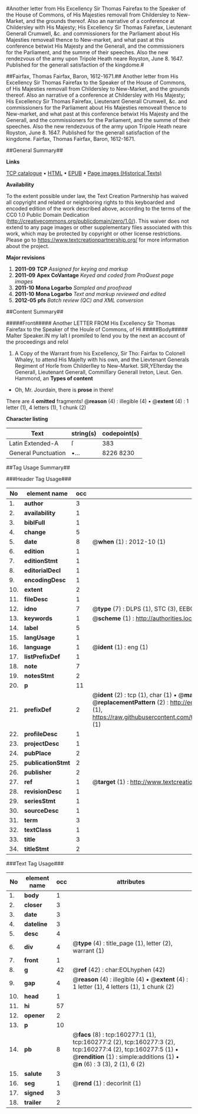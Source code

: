 #Another letter from His Excellency Sir Thomas Fairefax to the Speaker of the House of Commons, of His Majesties removall from Childersley to New-Market, and the grounds thereof. Also an narrative of a conference at Childersley with His Majesty; His Excellency Sir Thomas Fairefax, Lieutenant Generall Crumwell, &c. and commissioners for the Parliament about His Majesties removeall thence to New-market, and what past at this conference betwixt His Majesty and the Generall, and the commissioners for the Parliament, and the summe of their speeches. Also the new rendezvous of the army upon Tripole Heath neare Royston, June 8. 1647. Published for the generall satisfaction of the kingdome.#

##Fairfax, Thomas Fairfax, Baron, 1612-1671.##
Another letter from His Excellency Sir Thomas Fairefax to the Speaker of the House of Commons, of His Majesties removall from Childersley to New-Market, and the grounds thereof. Also an narrative of a conference at Childersley with His Majesty; His Excellency Sir Thomas Fairefax, Lieutenant Generall Crumwell, &c. and commissioners for the Parliament about His Majesties removeall thence to New-market, and what past at this conference betwixt His Majesty and the Generall, and the commissioners for the Parliament, and the summe of their speeches. Also the new rendezvous of the army upon Tripole Heath neare Royston, June 8. 1647. Published for the generall satisfaction of the kingdome.
Fairfax, Thomas Fairfax, Baron, 1612-1671.

##General Summary##

**Links**

[TCP catalogue](http://www.ota.ox.ac.uk/tcp/)  • 
[HTML](http://tei.it.ox.ac.uk/tcp/Texts-HTML/free/A84/A84645.html)  • 
[EPUB](http://tei.it.ox.ac.uk/tcp/Texts-EPUB/free/A84/A84645.epub) • 
[Page images (Historical Texts)](https://historicaltexts.jisc.ac.uk/eebo-99862064e)

**Availability**

To the extent possible under law, the Text Creation Partnership has waived all copyright and related or neighboring rights to this keyboarded and encoded edition of the work described above, according to the terms of the CC0 1.0 Public Domain Dedication (http://creativecommons.org/publicdomain/zero/1.0/). This waiver does not extend to any page images or other supplementary files associated with this work, which may be protected by copyright or other license restrictions. Please go to https://www.textcreationpartnership.org/ for more information about the project.

**Major revisions**

1. __2011-09__ __TCP__ *Assigned for keying and markup*
1. __2011-09__ __Apex CoVantage__ *Keyed and coded from ProQuest page images*
1. __2011-10__ __Mona Logarbo__ *Sampled and proofread*
1. __2011-10__ __Mona Logarbo__ *Text and markup reviewed and edited*
1. __2012-05__ __pfs__ *Batch review (QC) and XML conversion*

##Content Summary##

#####Front#####
Another LETTER FROM His Excellency Sir Thomas Fairefax to the Speaker of the Houſe of Commons, of Hi
#####Body#####
Maſter Speaker.IN my laſt I promiſed to ſend you by the next an account of the proceedings and reſol
1. A Copy of the Warrant from his Excellency, Sir Tho: Fairfax to Colonell Whaley, to attend His Majeſty with his own, and the Lievtenant Generals Regiment of Horſe from Childerſley to New-Market.
SIR,YEſterday the Generall, Lieutenant Generall, Commiſſary Generall Ireton, Lieut. Gen. Hammond, an
**Types of content**

  * Oh, Mr. Jourdain, there is **prose** in there!

There are 4 **omitted** fragments! 
 @__reason__ (4) : illegible (4)  •  @__extent__ (4) : 1 letter (1), 4 letters (1), 1 chunk (2)

**Character listing**


|Text|string(s)|codepoint(s)|
|---|---|---|
|Latin Extended-A|ſ|383|
|General Punctuation|•…|8226 8230|

##Tag Usage Summary##

###Header Tag Usage###

|No|element name|occ|attributes|
|---|---|---|---|
|1.|__author__|3||
|2.|__availability__|1||
|3.|__biblFull__|1||
|4.|__change__|5||
|5.|__date__|8| @__when__ (1) : 2012-10 (1)|
|6.|__edition__|1||
|7.|__editionStmt__|1||
|8.|__editorialDecl__|1||
|9.|__encodingDesc__|1||
|10.|__extent__|2||
|11.|__fileDesc__|1||
|12.|__idno__|7| @__type__ (7) : DLPS (1), STC (3), EEBO-CITATION (1), PROQUEST (1), VID (1)|
|13.|__keywords__|1| @__scheme__ (1) : http://authorities.loc.gov/ (1)|
|14.|__label__|5||
|15.|__langUsage__|1||
|16.|__language__|1| @__ident__ (1) : eng (1)|
|17.|__listPrefixDef__|1||
|18.|__note__|7||
|19.|__notesStmt__|2||
|20.|__p__|11||
|21.|__prefixDef__|2| @__ident__ (2) : tcp (1), char (1)  •  @__matchPattern__ (2) : ([0-9\-]+):([0-9IVX]+) (1), (.+) (1)  •  @__replacementPattern__ (2) : http://eebo.chadwyck.com/downloadtiff?vid=$1&page=$2 (1), https://raw.githubusercontent.com/textcreationpartnership/Texts/master/tcpchars.xml#$1 (1)|
|22.|__profileDesc__|1||
|23.|__projectDesc__|1||
|24.|__pubPlace__|2||
|25.|__publicationStmt__|2||
|26.|__publisher__|2||
|27.|__ref__|1| @__target__ (1) : http://www.textcreationpartnership.org/docs/. (1)|
|28.|__revisionDesc__|1||
|29.|__seriesStmt__|1||
|30.|__sourceDesc__|1||
|31.|__term__|3||
|32.|__textClass__|1||
|33.|__title__|3||
|34.|__titleStmt__|2||


###Text Tag Usage###

|No|element name|occ|attributes|
|---|---|---|---|
|1.|__body__|1||
|2.|__closer__|3||
|3.|__date__|3||
|4.|__dateline__|3||
|5.|__desc__|4||
|6.|__div__|4| @__type__ (4) : title_page (1), letter (2), warrant (1)|
|7.|__front__|1||
|8.|__g__|42| @__ref__ (42) : char:EOLhyphen (42)|
|9.|__gap__|4| @__reason__ (4) : illegible (4)  •  @__extent__ (4) : 1 letter (1), 4 letters (1), 1 chunk (2)|
|10.|__head__|1||
|11.|__hi__|57||
|12.|__opener__|2||
|13.|__p__|10||
|14.|__pb__|8| @__facs__ (8) : tcp:160277:1 (1), tcp:160277:2 (2), tcp:160277:3 (2), tcp:160277:4 (2), tcp:160277:5 (1)  •  @__rendition__ (1) : simple:additions (1)  •  @__n__ (6) : 3 (3), 2 (1), 6 (2)|
|15.|__salute__|3||
|16.|__seg__|1| @__rend__ (1) : decorInit (1)|
|17.|__signed__|3||
|18.|__trailer__|2||
